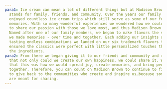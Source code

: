 ```yaml
---
para1: Ice cream can mean a lot of different things but at Madison Brown it
  stands for family, friends, and community. Over the years our family has
  enjoyed countless ice cream trips which still serve as some of our fondest
  memories. With so many wonderful experiences we wondered how we could continue
  to share our passion with those we love most, and thus Madison Brown was born.
  Named after one of our family members, we began to make flavors the same way
  we made memories - over time and together. Each adding our insights and
  tasting endless combinations we landed on our six trademark flavors that
  ensured the classics were perfect with little personalized touches throughout
  the ingredients.
para2: From there we began giving it to our friends and community and realized
  that not only could we create our own happiness, we could share it. We knew
  that this was how we would spread joy, create memories, and bring people
  together. Therefore, you can count on Madison Brown to continue to find ways
  to give back to the communities who create and inspire us…because some things
  are meant for sharing.
---
```

